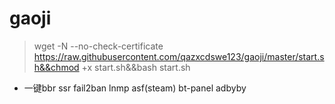 # gaoji
  > wget -N --no-check-certificate https://raw.githubusercontent.com/qazxcdswe123/gaoji/master/start.sh&&chmod +x start.sh&&bash start.sh
-  一键bbr 
ssr 
fail2ban 
lnmp 
asf(steam)
bt-panel
adbyby
